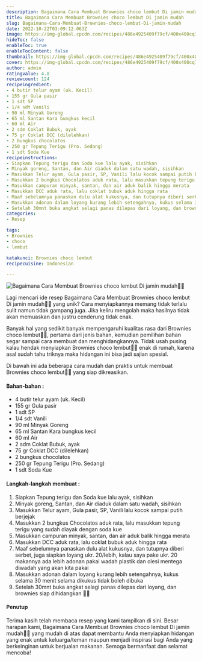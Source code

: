 ```yaml
---
description: Bagaimana Cara Membuat Brownies choco lembut Di jamin mudah"
title: Bagaimana Cara Membuat Brownies choco lembut Di jamin mudah
slug: Bagaimana-Cara-Membuat-Brownies-choco-lembut-Di-jamin-mudah
date: 2022-10-22T03:09:12.063Z
image: https://img-global.cpcdn.com/recipes/486e4925409f79cf/400x400cq70/photo.jpg
hideToc: false
enableToc: true
enableTocContent: false
thumbnail: https://img-global.cpcdn.com/recipes/486e4925409f79cf/400x400cq70/photo.jpg
cover: https://img-global.cpcdn.com/recipes/486e4925409f79cf/400x400cq70/photo.jpg
author: admin
ratingvalue: 4.8
reviewcount: 124
recipeingredient:
- 4 butir telur ayam (uk. Kecil)
- 155 gr Gula pasir
- 1 sdt SP
- 1/4 sdt Vanili
- 90 ml Minyak Goreng
- 65 ml Santan Kara bungkus kecil
- 60 ml Air
- 2 sdm Coklat Bubuk, ayak
- 75 gr Coklat DCC (dilelehkan)
- 2 bungkus chocolatos
- 250 gr Tepung Terigu (Pro. Sedang)
- 1 sdt Soda Kue
recipeinstructions:
- Siapkan Tepung terigu dan Soda kue lalu ayak, sisihkan
- Minyak goreng, Santan, dan Air diaduk dalam satu wadah, sisihkan
- Masukkan Telur ayam, Gula pasir, SP, Vanili lalu kocok sampai putih berjejak
- Masukkan 2 bungkus Chocolatos aduk rata, lalu masukkan tepung terigu yang sudah diayak dengan soda kue
- Masukkan campuran minyak, santan, dan air aduk balik hingga merata
- Masukkan DCC aduk rata, lalu coklat bubuk aduk hingga rata
- Maaf sebelumnya panaskan dulu alat kukusnya, dan tutupnya diberi serbet, juga siapkan loyang ukr. 20/lebih, kalau saya pake ukr. 20 makannya ada lebih adonan pakai wadah plastik dan olesi mentega diwadah yang akan kita pakai
- Masukkan adonan dalam loyang kurang lebih setengahnya, kukus selama 30 menit selama dikukus tidak boleh dibuka
- Setelah 30mnt buka angkat selagi panas dilepas dari loyang, dan brownies siap dihidangkan 👍🏻
categories:
- Resep

tags:
- Brownies
- choco
- lembut

katakunci: Brownies choco lembut
recipecuisine: Indonesian

---
```


![Bagaimana Cara Membuat Brownies choco lembut Di jamin mudah👩‍🍳](https://img-global.cpcdn.com/recipes/486e4925409f79cf/400x400cq70/photo.jpg)

Lagi mencari ide resep Bagaimana Cara Membuat Brownies choco lembut Di jamin mudah👩‍🍳 yang unik? Cara menyiapkannya memang tidak terlalu sulit namun tidak gampang juga. Jika keliru mengolah maka hasilnya tidak akan memuaskan dan justru cenderung tidak enak.

Banyak hal yang sedikit banyak mempengaruhi kualitas rasa dari Brownies choco lembut👩‍🍳, pertama dari jenis bahan, kemudian pemilihan bahan segar sampai cara membuat dan menghidangkannya. Tidak usah pusing kalau hendak menyiapkan Brownies choco lembut👩‍🍳 enak di rumah, karena asal sudah tahu triknya maka hidangan ini bisa jadi sajian spesial.

Di bawah ini ada beberapa cara mudah dan praktis untuk membuat Brownies choco lembut👩‍🍳 yang siap dikreasikan.

<!--inarticleads1-->

#### Bahan-bahan :

- 4 butir telur ayam (uk. Kecil)
- 155 gr Gula pasir
- 1 sdt SP
- 1/4 sdt Vanili
- 90 ml Minyak Goreng
- 65 ml Santan Kara bungkus kecil
- 60 ml Air
- 2 sdm Coklat Bubuk, ayak
- 75 gr Coklat DCC (dilelehkan)
- 2 bungkus chocolatos
- 250 gr Tepung Terigu (Pro. Sedang)
- 1 sdt Soda Kue

<!--inarticleads2-->

#### Langkah-langkah membuat :

1. Siapkan Tepung terigu dan Soda kue lalu ayak, sisihkan
1. Minyak goreng, Santan, dan Air diaduk dalam satu wadah, sisihkan
1. Masukkan Telur ayam, Gula pasir, SP, Vanili lalu kocok sampai putih berjejak
1. Masukkan 2 bungkus Chocolatos aduk rata, lalu masukkan tepung terigu yang sudah diayak dengan soda kue
1. Masukkan campuran minyak, santan, dan air aduk balik hingga merata
1. Masukkan DCC aduk rata, lalu coklat bubuk aduk hingga rata
1. Maaf sebelumnya panaskan dulu alat kukusnya, dan tutupnya diberi serbet, juga siapkan loyang ukr. 20/lebih, kalau saya pake ukr. 20 makannya ada lebih adonan pakai wadah plastik dan olesi mentega diwadah yang akan kita pakai
1. Masukkan adonan dalam loyang kurang lebih setengahnya, kukus selama 30 menit selama dikukus tidak boleh dibuka
1. Setelah 30mnt buka angkat selagi panas dilepas dari loyang, dan brownies siap dihidangkan 👍🏻

#### Penutup

Terima kasih telah membaca resep yang kami tampilkan di sini. Besar harapan kami, Bagaimana Cara Membuat Brownies choco lembut Di jamin mudah👩‍🍳 yang mudah di atas dapat membantu Anda menyiapkan hidangan yang enak untuk keluarga/teman maupun menjadi inspirasi bagi Anda yang berkeinginan untuk berjualan makanan. Semoga bermanfaat dan selamat mencoba!